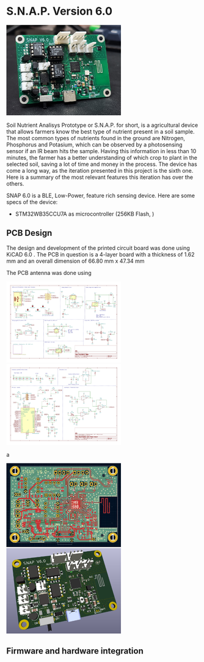 # S.N.A.P. Version 6.0

<img src="SNAP Project PCB Files/PCB Files V6.0/Images/PCB Front 2.jpg" width="300px"></a>

Soil Nutrient Analisys Prototype or S.N.A.P. for short, is a agricultural device that allows farmers know the best type of nutrient present in a soil sample. The most common types of nutrients found in the ground are Nitrogen, Phosphorus and Potasium, which can be observed by a photosensing sensor if an IR beam hits the sample. Having this information in less than 10 minutes, the farmer has a better understanding of which crop to plant in the selected soil, saving a lot of time and money in the process. The device has come a long way, as the iteration presented in this project is the sixth one. Here is a summary of the most relevant features this iteration has over the others.

SNAP 6.0 is a BLE, Low-Power, feature rich sensing device. Here are some specs of the device:
- STM32WB35CCU7A as microcontroller (256KB Flash, )

## PCB Design
The design and development of the printed circuit board was done using KiCAD 6.0 . The PCB in question is a 4-layer board with a thickness of 1.62 mm and an overall dimension of 66.80 mm x 47.34 mm 

The PCB antenna was done using 

<img src="SNAP Project PCB Files/PCB Files V6.0/Images/Page 1 KiCAD Schematic.jpg" width="300px"></a>
<img src="SNAP Project PCB Files/PCB Files V6.0/Images/Page 2 KiCAD Schematic.jpg" width="300px"></a>

a

<img src="SNAP Project PCB Files/PCB Files V6.0/Images/PCB Design.jpg" width="300px"></a>
<img src="SNAP Project PCB Files/PCB Files V6.0/Images/3D PCB Front.jpg" width="300px"></a>

## Firmware and hardware integration


